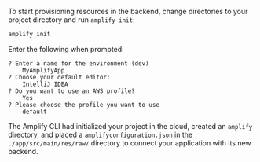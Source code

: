 To start provisioning resources in the backend, change directories to your project directory and run `amplify init`:

```bash
amplify init
```

Enter the following when prompted:

```console
? Enter a name for the environment (dev)
    MyAmplifyApp
? Choose your default editor:
    IntelliJ IDEA
? Do you want to use an AWS profile?
    Yes
? Please choose the profile you want to use
    default
```

The Amplify CLI had initialized your project in the cloud, created an `amplify` directory, and placed a `amplifyconfiguration.json` in the `./app/src/main/res/raw/` directory to connect your application with its new backend.